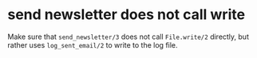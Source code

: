 # send newsletter does not call write

Make sure that `send_newsletter/3` does not call `File.write/2` directly, but rather uses `log_sent_email/2` to write to the log file.
